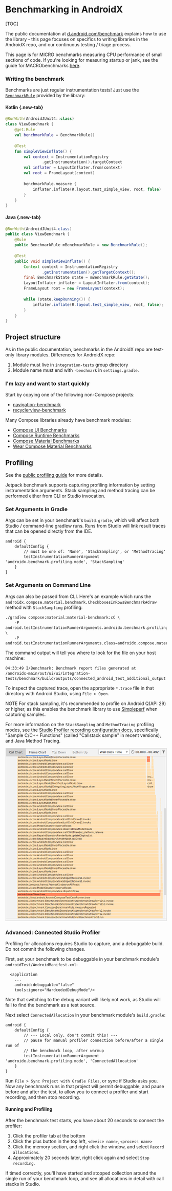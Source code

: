 # Benchmarking in AndroidX

[TOC]

The public documentation at
[d.android.com/benchmark](http://d.android.com/benchmark) explains how to use
the library - this page focuses on specifics to writing libraries in the
AndroidX repo, and our continuous testing / triage process.

This page is for MICRO benchmarks measuring CPU performance of small sections of
code. If you're looking for measuring startup or jank, see the guide for
MACRObenchmarks [here](/company/teams/androidx/macrobenchmarking.md).

### Writing the benchmark

Benchmarks are just regular instrumentation tests! Just use the
[`BenchmarkRule`](https://developer.android.com/reference/kotlin/androidx/benchmark/junit4/BenchmarkRule)
provided by the library:

<section class="tabs">

#### Kotlin {.new-tab}

```kotlin
@RunWith(AndroidJUnit4::class)
class ViewBenchmark {
    @get:Rule
    val benchmarkRule = BenchmarkRule()

    @Test
    fun simpleViewInflate() {
        val context = InstrumentationRegistry
                .getInstrumentation().targetContext
        val inflater = LayoutInflater.from(context)
        val root = FrameLayout(context)

        benchmarkRule.measure {
            inflater.inflate(R.layout.test_simple_view, root, false)
        }
    }
}
```

#### Java {.new-tab}

```java
@RunWith(AndroidJUnit4.class)
public class ViewBenchmark {
    @Rule
    public BenchmarkRule mBenchmarkRule = new BenchmarkRule();

    @Test
    public void simpleViewInflate() {
        Context context = InstrumentationRegistry
                .getInstrumentation().getTargetContext();
        final BenchmarkState state = mBenchmarkRule.getState();
        LayoutInflater inflater = LayoutInflater.from(context);
        FrameLayout root = new FrameLayout(context);

        while (state.keepRunning()) {
            inflater.inflate(R.layout.test_simple_view, root, false);
        }
    }
}
```

</section>

## Project structure

As in the public documentation, benchmarks in the AndroidX repo are test-only
library modules. Differences for AndroidX repo:

1.  Module must live in `integration-tests` group directory
1.  Module name must end with `-benchmark` in `settings.gradle`.

### I'm lazy and want to start quickly

Start by copying one of the following non-Compose projects:

*   [navigation-benchmark](https://cs.android.com/androidx/platform/frameworks/support/+/androidx-main:navigation/navigation-benchmark/)
*   [recyclerview-benchmark](https://cs.android.com/androidx/platform/frameworks/support/+/androidx-main:recyclerview/recyclerview-benchmark/)

Many Compose libraries already have benchmark modules:

*   [Compose UI Benchmarks](https://cs.android.com/androidx/platform/frameworks/support/+/androidx-main:compose/ui/ui/benchmark/)
*   [Compose Runtime Benchmarks](https://cs.android.com/androidx/platform/frameworks/support/+/androidx-main:compose/runtime/runtime/compose-runtime-benchmark/)
*   [Compose Material Benchmarks](https://cs.android.com/androidx/platform/frameworks/support/+/androidx-main:compose/material/material/benchmark/)
*   [Wear Compose Material Benchmarks](https://cs.android.com/androidx/platform/frameworks/support/+/androidx-main:wear/compose/compose-material/benchmark/)

## Profiling

See the
[public profiling guide](https://developer.android.com/studio/profile/benchmark#profiling)
for more details.

Jetpack benchmark supports capturing profiling information by setting
instrumentation arguments. Stack sampling and method tracing can be performed
either from CLI or Studio invocation.

### Set Arguments in Gradle

Args can be set in your benchmark's `build.gradle`, which will affect both
Studio / command-line gradlew runs. Runs from Studio will link result traces
that can be opened directly from the IDE.

```
android {
    defaultConfig {
        // must be one of: 'None', 'StackSampling', or 'MethodTracing'
        testInstrumentationRunnerArgument 'androidx.benchmark.profiling.mode', 'StackSampling'
    }
}
```

### Set Arguments on Command Line

Args can also be passed from CLI. Here's an example which runs the
`androidx.compose.material.benchmark.CheckboxesInRowsBenchmark#draw` method with
`StackSampling` profiling:

```
./gradlew compose:material:material-benchmark:cC \
    -P android.testInstrumentationRunnerArguments.androidx.benchmark.profiling.mode=StackSampling \
    -P android.testInstrumentationRunnerArguments.class=androidx.compose.material.benchmark.CheckboxesInRowsBenchmark#draw
```

The command output will tell you where to look for the file on your host
machine:

```
04:33:49 I/Benchmark: Benchmark report files generated at
/androidx-main/out/ui/ui/integration-tests/benchmark/build/outputs/connected_android_test_additional_output
```

To inspect the captured trace, open the appropriate `*.trace` file in that
directory with Android Studio, using `File > Open`.

NOTE For stack sampling, it's recommended to profile on Android Q(API 29) or
higher, as this enables the benchmark library to use
[Simpleperf](https://android.googlesource.com/platform/system/extras/+/master/simpleperf/doc/)
when capturing samples.

For more information on the `StackSampling` and `MethodTracing` profiling modes,
see the
[Studio Profiler recording configuration docs](https://developer.android.com/studio/profile/record-traces#configurations),
specifically "Sample C/C++ Functions" (called "Callstack sample" in recent
versions), and Java Method Tracing.

![Sample flame chart](benchmarking_images/profiling_flame_chart.png "Sample flame chart")

### Advanced: Connected Studio Profiler

Profiling for allocations requires Studio to capture, and a debuggable build. Do
not commit the following changes.

First, set your benchmark to be debuggable in your benchmark module's
`androidTest/AndroidManifest.xml`:

```
  <application
    ...
    android:debuggable="false"
    tools:ignore="HardcodedDebugMode"/>
```

Note that switching to the debug variant will likely not work, as Studio will
fail to find the benchmark as a test source.

Next select `ConnectedAllocation` in your benchmark module's `build.gradle`:

```
android {
    defaultConfig {
        // --- Local only, don't commit this! ---
        // pause for manual profiler connection before/after a single run of
        // the benchmark loop, after warmup
        testInstrumentationRunnerArgument 'androidx.benchmark.profiling.mode', 'ConnectedAllocation'
    }
}
```

Run `File > Sync Project with Gradle Files`, or sync if Studio asks you. Now any
benchmark runs in that project will permit debuggable, and pause before and
after the test, to allow you to connect a profiler and start recording, and then
stop recording.

#### Running and Profiling

After the benchmark test starts, you have about 20 seconds to connect the
profiler:

1.  Click the profiler tab at the bottom
1.  Click the plus button in the top left, `<device name>`, `<process name>`
1.  Click the memory section, and right click the window, and select `Record
    allocations`.
1.  Approximately 20 seconds later, right click again and select `Stop
    recording`.

If timed correctly, you'll have started and stopped collection around the single
run of your benchmark loop, and see all allocations in detail with call stacks
in Studio.
